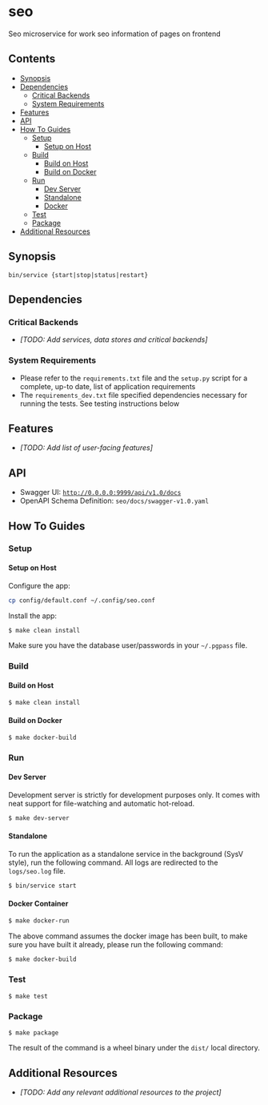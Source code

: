 # seo

Seo microservice for work seo information of pages on frontend


## Contents

  * [Synopsis](#synopsis)
  * [Dependencies](#dependencies)
    + [Critical Backends](#critical-backends)
    + [System Requirements](#system-requirements)
  * [Features](#features)
  * [API](#api)
  * [How To Guides](#how-to-guides)
    + [Setup](#setup)
      * [Setup on Host](#setup-on-host)
    + [Build](#build)
      * [Build on Host](#build-on-host)
      * [Build on Docker](#build-on-docker)
    + [Run](#run)
      * [Dev Server](#dev-server)
      * [Standalone](#standalone)
      * [Docker](#docker-container)
    + [Test](#test)
    + [Package](#package)
  * [Additional Resources](#additional-resources)


## Synopsis

```
bin/service {start|stop|status|restart}
```


## Dependencies

### Critical Backends

  * _[TODO: Add services, data stores and critical backends]_

### System Requirements

 * Please refer to the `requirements.txt` file and the `setup.py` script for a complete, up-to date, list of application requirements
 * The `requirements_dev.txt` file specified dependencies necessary for running the tests. See testing instructions below


## Features

  * _[TODO: Add list of user-facing features]_


## API

 * Swagger UI: [`http://0.0.0.0:9999/api/v1.0/docs`](http://0.0.0.0:9999/api/v1.0/docs)
 * OpenAPI Schema Definition: `seo/docs/swagger-v1.0.yaml` 


## How To Guides

### Setup

#### Setup on Host

Configure the app:

```bash
cp config/default.conf ~/.config/seo.conf
```

Install the app:

```bash
$ make clean install
```

Make sure you have the database user/passwords in your `~/.pgpass` file.

### Build

#### Build on Host

```bash
$ make clean install
```

#### Build on Docker

```bash
$ make docker-build
```

### Run

#### Dev Server

Development server is strictly for development purposes only. It comes with neat support for file-watching and automatic hot-reload.

```bash
$ make dev-server
```

#### Standalone

To run the application as a standalone service in the background (SysV style), run the following command. All logs are redirected to the `logs/seo.log` file.

```bash
$ bin/service start
```

#### Docker Container

```bash
$ make docker-run
```

The above command assumes the docker image has been built, to make sure you have built it already, please run the following command:

```bash
$ make docker-build
```

### Test

```
$ make test
```

### Package

```
$ make package
```

The result of the command is a wheel binary under the `dist/` local directory.

## Additional Resources

  * _[TODO: Add any relevant additional resources to the project]_
